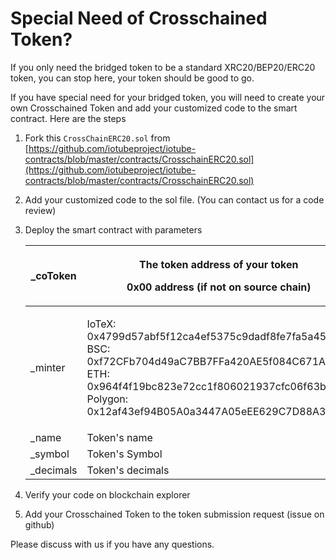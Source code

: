 # Special Need of Crosschained Token?

If you only need the bridged token to be a standard XRC20/BEP20/ERC20 token, you can stop here, your token should be good to go.

If you have special need for your bridged token, you will need to create your own Crosschained Token and add your customized code to the smart contract. Here are the steps

1. Fork this `CrossChainERC20.sol` from [https://github.com/iotubeproject/iotube-contracts/blob/master/contracts/CrosschainERC20.sol](https://github.com/iotubeproject/iotube-contracts/blob/master/contracts/CrosschainERC20.sol)
2. Add your customized code to the sol file.  (You can contact us for a code review)
3.  Deploy the smart contract with parameters&#x20;

    | \_coToken  | <p>The token address of your token</p><p><strong>0x00 address (if not on source chain)</strong></p>                                                                                                                            |
    | ---------- | ------------------------------------------------------------------------------------------------------------------------------------------------------------------------------------------------------------------------------ |
    | \_minter   | <p>IoTeX: 0x4799d57abf5f12ca4ef5375c9dadf8fe7fa5a454<br>BSC:<br>0xf72CFb704d49aC7BB7FFa420AE5f084C671A29be<br>ETH:<br>0x964f4f19bc823e72cc1f806021937cfc06f63b45<br>Polygon:<br>0x12af43ef94B05A0a3447A05eEE629C7D88A30a5f</p> |
    | \_name     | Token's name                                                                                                                                                                                                                   |
    | \_symbol   | Token's Symbol                                                                                                                                                                                                                 |
    | \_decimals | Token's decimals                                                                                                                                                                                                               |


4. Verify your code on blockchain explorer
5. Add your Crosschained Token to the token submission request (issue on github)

Please discuss with us if you have any questions.

&#x20;

